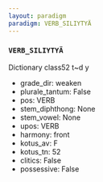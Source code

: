 ```yaml
---
layout: paradigm
paradigm: VERB_SILIYTYÄ
---
```

### ` VERB_SILIYTYÄ `

Dictionary class52 t~d y
* grade_dir: weaken
* plurale_tantum: False
* pos: VERB
* stem_diphthong: None
* stem_vowel: None
* upos: VERB
* harmony: front
* kotus_av: F
* kotus_tn: 52
* clitics: False
* possessive: False
